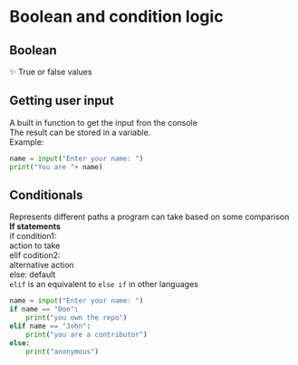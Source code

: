 # Boolean and condition logic

## Boolean  

 :sparkles: True or false values  

## Getting user input

A built in function to get the input fron the console  
The result can be stored in a variable.  
Example:

```python
name = input("Enter your name: ")
print("You are "+ name)
```

## Conditionals

Represents different paths a program can take based on some comparison  
**If statements**  
if condition1:  
    action to take  
elif codition2:  
    alternative action  
else:
    default  
`elif` is an equivalent to `else if` in other languages  

```python
name = input("Enter your name: ")
if name == "Doe":
    print("you own the repo")
elif name == "John":
    print("you are a contributor")
else:
    print("anonymous")
```